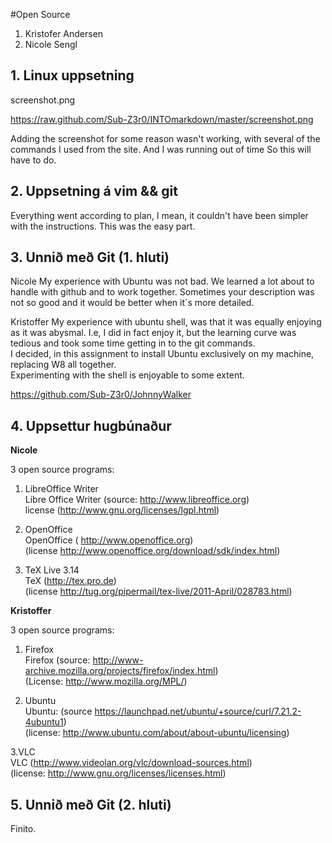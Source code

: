 #Open Source

1. Kristofer Andersen
2. Nicole Sengl

## 1. Linux uppsetning

screenshot.png

https://raw.github.com/Sub-Z3r0/INTOmarkdown/master/screenshot.png

Adding the screenshot for some reason wasn't working, with several of the commands I used from the site.  And I was running out of time
So this will have to do. 

## 2. Uppsetning á vim && git

Everything went according to plan, I mean, it couldn't have been simpler with the instructions.  This was the easy part.

## 3. Unnið með Git (1. hluti)

Nicole
My experience with Ubuntu was not bad. We learned a lot about to handle with github and to work together. Sometimes your description was not so good and it would be better when it´s more detailed.


Kristoffer
My experience with ubuntu shell, was that it was equally enjoying as it was abysmal.  I.e, I did in fact enjoy it, but the learning curve was tedious and took some time getting in to the git commands.  
I decided, in this assignment to install Ubuntu exclusively on my machine, replacing W8 all together.  
Experimenting with the shell is enjoyable to some extent.

https://github.com/Sub-Z3r0/JohnnyWalker

## 4. Uppsettur hugbúnaður

<b>Nicole</b>

3 open source programs:

1. LibreOffice Writer<br>
Libre Office Writer (source: http://www.libreoffice.org)<br>
license (http://www.gnu.org/licenses/lgpl.html)

2. OpenOffice<br>
OpenOffice ( http://www.openoffice.org)<br>
(license http://www.openoffice.org/download/sdk/index.html)


3. TeX Live 3.14<br>
TeX (http://tex.pro.de)<br>
(license http://tug.org/pipermail/tex-live/2011-April/028783.html)


<b>Kristoffer</b>

3 open source programs:

1. Firefox<br>
Firefox (source: http://www-archive.mozilla.org/projects/firefox/index.html)<br>
(License: http://www.mozilla.org/MPL/)<br>

2. Ubuntu<br>
Ubuntu: (source https://launchpad.net/ubuntu/+source/curl/7.21.2-4ubuntu1)<br>
(license: http://www.ubuntu.com/about/about-ubuntu/licensing)<br>

3.VLC<br>
VLC (http://www.videolan.org/vlc/download-sources.html)<br>
(license: http://www.gnu.org/licenses/licenses.html)<br>


## 5. Unnið með Git (2. hluti)

Finito.
